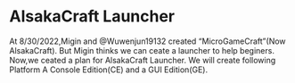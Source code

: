# AlsakaCraft Launcher
At 8/30/2022,Migin and @Wuwenjun19132 created “MicroGameCraft”(Now AlsakaCraft).
But Migin thinks we can ceate a launcher to help beginers.
Now,we ceated a plan for AlsakaCraft Launcher.
We will create following Platform
A Console Edition(CE) and a GUI Edition(GE).

